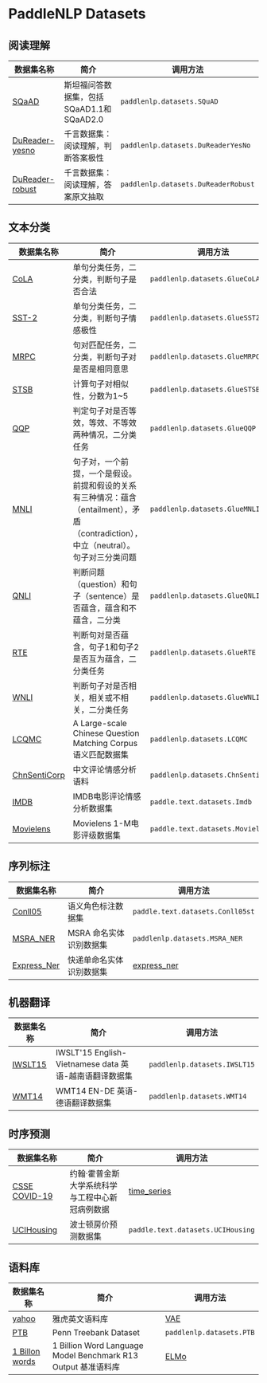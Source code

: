 # PaddleNLP Datasets

## 阅读理解

|  数据集名称   | 简介 | 调用方法 |
|  ----  | ----- | ------ |
|  [SQaAD](https://rajpurkar.github.io/SQuAD-explorer/) | 斯坦福问答数据集，包括SQaAD1.1和SQaAD2.0|`paddlenlp.datasets.SQuAD` |
|  [DuReader-yesno](https://aistudio.baidu.com/aistudio/competition/detail/49) | 千言数据集：阅读理解，判断答案极性|`paddlenlp.datasets.DuReaderYesNo` |
|  [DuReader-robust](https://aistudio.baidu.com/aistudio/competition/detail/49) | 千言数据集：阅读理解，答案原文抽取|`paddlenlp.datasets.DuReaderRobust` |

## 文本分类

| 数据集名称  | 简介 | 调用方法 |
| ----  | --------- | ------ |
|  [CoLA](https://nyu-mll.github.io/CoLA/) | 单句分类任务，二分类，判断句子是否合法| `paddlenlp.datasets.GlueCoLA`|
|  [SST-2](https://nlp.stanford.edu/sentiment/index.html) | 单句分类任务，二分类，判断句子情感极性| `paddlenlp.datasets.GlueSST2`|
|  [MRPC](https://microsoft.com/en-us/download/details.aspx?id=52398) | 句对匹配任务，二分类，判断句子对是否是相同意思| `paddlenlp.datasets.GlueMRPC`|
|  [STSB](http://ixa2.si.ehu.es/stswiki/index.php/STSbenchmark) | 计算句子对相似性，分数为1~5| `paddlenlp.datasets.GlueSTSB`|
|  [QQP](https://data.quora.com/First-Quora-Dataset-Release-Question-Pairs) | 判定句子对是否等效，等效、不等效两种情况，二分类任务| `paddlenlp.datasets.GlueQQP`|
|  [MNLI](http://www.nyu.edu/projects/bowman/multinli/) | 句子对，一个前提，一个是假设。前提和假设的关系有三种情况：蕴含（entailment），矛盾（contradiction），中立（neutral）。句子对三分类问题| `paddlenlp.datasets.GlueMNLI`|
|  [QNLI](https://rajpurkar.github.io/SQuAD-explorer/) | 判断问题（question）和句子（sentence）是否蕴含，蕴含和不蕴含，二分类| `paddlenlp.datasets.GlueQNLI`|
|  [RTE](https://aclweb.org/aclwiki/Recognizing_Textual_Entailment) | 判断句对是否蕴含，句子1和句子2是否互为蕴含，二分类任务| `paddlenlp.datasets.GlueRTE`|
|  [WNLI](https://cs.nyu.edu/faculty/davise/papers/WinogradSchemas/WS.html) | 判断句子对是否相关，相关或不相关，二分类任务| `paddlenlp.datasets.GlueWNLI`|
|  [LCQMC](http://icrc.hitsz.edu.cn/Article/show/171.html) | A Large-scale Chinese Question Matching Corpus 语义匹配数据集| `paddlenlp.datasets.LCQMC`|
|  [ChnSentiCorp](https://github.com/SophonPlus/ChineseNlpCorpus/blob/master/datasets/ChnSentiCorp_htl_all/intro.ipynb) | 中文评论情感分析语料| `paddlenlp.datasets.ChnSentiCorp`|
|  [IMDB](https://www.imdb.com/interfaces/) | IMDB电影评论情感分析数据集| `paddle.text.datasets.Imdb`|
|  [Movielens](https://grouplens.org/datasets/movielens/) | Movielens 1-M电影评级数据集| `paddle.text.datasets.Movielens`|

## 序列标注

|  数据集名称   | 简介 | 调用方法 |
|  ----  | --------- | ------ |
|  [Conll05](https://www.cs.upc.edu/~srlconll/spec.html) | 语义角色标注数据集| `paddle.text.datasets.Conll05st`|
|  [MSRA_NER](https://github.com/lemonhu/NER-BERT-pytorch/tree/master/data/msra) | MSRA 命名实体识别数据集| `paddlenlp.datasets.MSRA_NER`|
|  [Express_Ner](https://aistudio.baidu.com/aistudio/projectdetail/131360?channelType=0&channel=-1) | 快递单命名实体识别数据集| [express_ner](https://github.com/PaddlePaddle/models/tree/develop/PaddleNLP/examples/named_entity_recognition/express_ner/data)|

## 机器翻译

| 数据集名称  | 简介 | 调用方法 |
| ----  | --------- | ------ |
|  [IWSLT15](https://workshop2015.iwslt.org/) | IWSLT'15 English-Vietnamese data 英语-越南语翻译数据集| `paddlenlp.datasets.IWSLT15`|
|  [WMT14](http://www.statmt.org/wmt14/translation-task.html) | WMT14 EN-DE 英语-德语翻译数据集| `paddlenlp.datasets.WMT14`|

## 时序预测

| 数据集名称  | 简介 | 调用方法 |
| ----  | --------- | ------ |
|  [CSSE COVID-19](https://github.com/CSSEGISandData/COVID-19) |约翰·霍普金斯大学系统科学与工程中心新冠病例数据 | [time_series](https://github.com/PaddlePaddle/models/tree/develop/PaddleNLP/examples/time_series)|
|  [UCIHousing](https://archive.ics.uci.edu/ml/datasets/Housing) | 波士顿房价预测数据集 | `paddle.text.datasets.UCIHousing`|

## 语料库

| 数据集名称  | 简介 | 调用方法 |
| ----  | --------- | ------ |
|  [yahoo](https://webscope.sandbox.yahoo.com/catalog.php?datatype=l&guccounter=1) | 雅虎英文语料库| [VAE](https://github.com/PaddlePaddle/models/tree/develop/PaddleNLP/examples/text_generation/vae-seq2seq)|
|  [PTB](http://www.fit.vutbr.cz/~imikolov/rnnlm/) | Penn Treebank Dataset | `paddlenlp.datasets.PTB`|
|  [1 Billon words](https://opensource.google/projects/lm-benchmark) | 1 Billion Word Language Model Benchmark R13 Output 基准语料库| [ELMo](https://github.com/PaddlePaddle/models/tree/develop/PaddleNLP/examples/language_model/elmo)|
